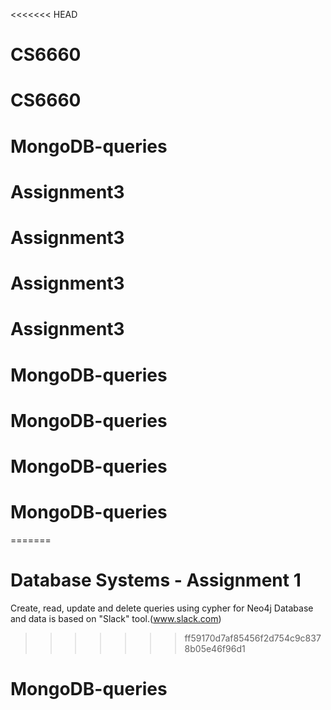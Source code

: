 <<<<<<< HEAD
# CS6660
# CS6660
# MongoDB-queries
# Assignment3
# Assignment3
# Assignment3
# Assignment3
# MongoDB-queries
# MongoDB-queries
# MongoDB-queries
# MongoDB-queries
=======
# Database Systems - Assignment 1

Create, read, update and delete queries using cypher for Neo4j Database and data is based on "Slack" tool.(www.slack.com)
>>>>>>> ff59170d7af85456f2d754c9c8378b05e46f96d1
# MongoDB-queries
